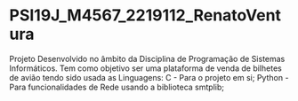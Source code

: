 # PSI19J_M4567_2219112_RenatoVentura

Projeto Desenvolvido no âmbito da Disciplina de Programação de Sistemas Informáticos.
Tem como objetivo ser uma plataforma de venda de bilhetes de avião tendo sido usada as Linguagens:
C - Para o projeto em si;
Python - Para funcionalidades de Rede usando a biblioteca smtplib;
